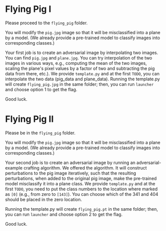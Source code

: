 # Flying Pig I
Please proceed to the `flying_pig` folder.

You will modify the `pig.jpg` image so that it will be misclassified into a plane by a model. (We already provide a pre-trained model to classify images into corresponding classes.)

Your first job is to create an adversarial image by interpolating two images. You can find `pig.jpg` and `plane.jpg`. You can try interpolation of the two images in various ways, e.g., computing the mean of the two images, scaling the plane's pixel values by a factor of two and subtracting the pig data from there, etc.). We provide `template.py` and at the first `TODO`, you can interpolate the two data (pig_data and plane_data). Running the template.py will create `flying_pig.jpg` in the same folder; then, you can run `launcher` and choose option 1 to get the flag.

Good luck.

# Flying Pig II
Please be in the `flying_pig` folder.

You will modify the `pig.jpg` image so that it will be misclassified into a plane by a model. (We already provide a pre-trained model to classify images into corresponding classes.)

Your second job is to create an adversarial image by running an adversarial-example crafting algorithm. We offered the algorithm. It will construct perturbations to the pig image iteratively, such that the resulting perturbations, when added to the original pig image, make the pre-trained model misclassify it into a plane class. We provide `template.py` and at the first `TODO`, you need to put the class numbers to the location where marked as `[0]` (e.g., from zero to `[143]`). You can choose which of the 341 and 404 should be placed in the zero location.

Running the template.py will create `flying_pig.pt` in the same folder; then, you can run `launcher` and choose option 2 to get the flag.

Good luck.
